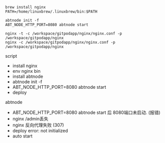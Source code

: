 ```
brew install nginx
PATH=/home/linuxbrew/.linuxbrew/bin:$PATH

abtnode init -f
ABT_NODE_HTTP_PORT=8080 abtnode start

nginx -t -c /workspace/gitpodapp/nginx/nginx.conf -p /workspace/gitpodapp/nginx
nginx -c /workspace/gitpodapp/nginx/nginx.conf -p /workspace/gitpodapp/nginx
```

script
- install nginx
- env nginx bin
- install abtnode
- abtnode init -f
- ABT_NODE_HTTP_PORT=8080 abtnode start
- deploy

abtnode
- ABT_NODE_HTTP_PORT=8080 abtnode start 后 8080端口未启动. (报错)
- nginx /admin丢失
- nginx 反向代理失败 (307)
- deploy error: not initialized
- auto start